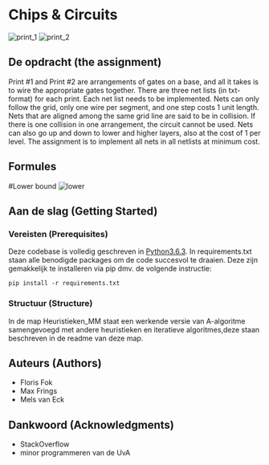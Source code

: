 # Chips & Circuits

![print_1](http://heuristieken.nl/wiki/images/7/77/Print1.gif)
![print_2](http://heuristieken.nl/wiki/images/1/1d/Print2.gif)


## De opdracht (the assignment)
Print #1 and Print #2 are arrangements of gates on a base, and all it takes is to wire the appropriate gates together. There are three net lists (in txt-format) for each print. Each net list needs to be implemented. Nets can only follow the grid, only one wire per segment, and one step costs 1 unit length. Nets that are aligned among the same grid line are said to be in collision. If there is one collision in one arrangement, the circuit cannot be used. Nets can also go up and down to lower and higher layers, also at the cost of 1 per level. The assignment is to implement all nets in all netlists at minimum cost.

## Formules
#Lower bound
![lower](images/lower)


## Aan de slag (Getting Started)

<!-- ### Chipsolver
*  ```"pip install -r requirements2.txt"```
* Open the folder chipSolver
* Edit options file to desired settings and set "new"(use new generations) and "plot"(plot the wire config) in the main script
* Run main.py as followed: "python main.py [netlist number (int)] [options nummer (int)] [Repetions of entire experiment (int)] [Name method (str)]"
EXAMPLE: ```"python main.py 1 22 5 hill"```
* Wait until done...
* In the generated figs folder there are now images of your progress
* If there were more than 1 repetion, the best is plotted and the average progress is documentated -->


### Vereisten (Prerequisites)

Deze codebase is volledig geschreven in [Python3.6.3](https://www.python.org/downloads/). In requirements.txt staan alle benodigde packages om de code succesvol te draaien. Deze zijn gemakkelijk te installeren via pip dmv. de volgende instructie:

```
pip install -r requirements.txt
```

### Structuur (Structure)

In de map Heuristieken_MM staat een werkende versie van A-algoritme samengevoegd met andere heuristieken en iteratieve algoritmes,deze staan beschreven in de readme van deze map.


## Auteurs (Authors)

* Floris Fok
* Max Frings
* Mels van Eck

## Dankwoord (Acknowledgments)

* StackOverflow
* minor programmeren van de UvA
